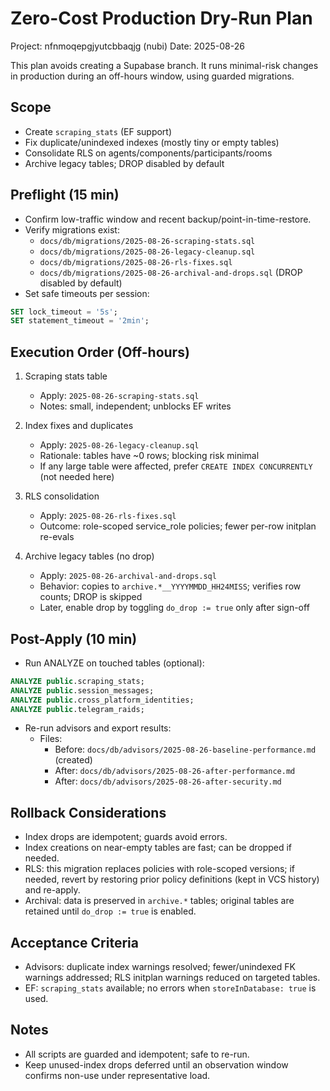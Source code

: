 # Zero-Cost Production Dry-Run Plan
Project: nfnmoqepgjyutcbbaqjg (nubi)
Date: 2025-08-26

This plan avoids creating a Supabase branch. It runs minimal-risk changes in production during an off-hours window, using guarded migrations.

## Scope
- Create `scraping_stats` (EF support)
- Fix duplicate/unindexed indexes (mostly tiny or empty tables)
- Consolidate RLS on agents/components/participants/rooms
- Archive legacy tables; DROP disabled by default

## Preflight (15 min)
- Confirm low-traffic window and recent backup/point-in-time-restore.
- Verify migrations exist:
  - `docs/db/migrations/2025-08-26-scraping-stats.sql`
  - `docs/db/migrations/2025-08-26-legacy-cleanup.sql`
  - `docs/db/migrations/2025-08-26-rls-fixes.sql`
  - `docs/db/migrations/2025-08-26-archival-and-drops.sql` (DROP disabled by default)
- Set safe timeouts per session:
```sql
SET lock_timeout = '5s';
SET statement_timeout = '2min';
```

## Execution Order (Off-hours)
1) Scraping stats table
   - Apply: `2025-08-26-scraping-stats.sql`
   - Notes: small, independent; unblocks EF writes

2) Index fixes and duplicates
   - Apply: `2025-08-26-legacy-cleanup.sql`
   - Rationale: tables have ~0 rows; blocking risk minimal
   - If any large table were affected, prefer `CREATE INDEX CONCURRENTLY` (not needed here)

3) RLS consolidation
   - Apply: `2025-08-26-rls-fixes.sql`
   - Outcome: role-scoped service_role policies; fewer per-row initplan re-evals

4) Archive legacy tables (no drop)
   - Apply: `2025-08-26-archival-and-drops.sql`
   - Behavior: copies to `archive.*__YYYYMMDD_HH24MISS`; verifies row counts; DROP is skipped
   - Later, enable drop by toggling `do_drop := true` only after sign-off

## Post-Apply (10 min)
- Run ANALYZE on touched tables (optional):
```sql
ANALYZE public.scraping_stats;
ANALYZE public.session_messages;
ANALYZE public.cross_platform_identities;
ANALYZE public.telegram_raids;
```
- Re-run advisors and export results:
  - Files:
    - Before: `docs/db/advisors/2025-08-26-baseline-performance.md` (created)
    - After:  `docs/db/advisors/2025-08-26-after-performance.md`
    - After:  `docs/db/advisors/2025-08-26-after-security.md`

## Rollback Considerations
- Index drops are idempotent; guards avoid errors.
- Index creations on near-empty tables are fast; can be dropped if needed.
- RLS: this migration replaces policies with role-scoped versions; if needed, revert by restoring prior policy definitions (kept in VCS history) and re-apply.
- Archival: data is preserved in `archive.*` tables; original tables are retained until `do_drop := true` is enabled.

## Acceptance Criteria
- Advisors: duplicate index warnings resolved; fewer/unindexed FK warnings addressed; RLS initplan warnings reduced on targeted tables.
- EF: `scraping_stats` available; no errors when `storeInDatabase: true` is used.

## Notes
- All scripts are guarded and idempotent; safe to re-run.
- Keep unused-index drops deferred until an observation window confirms non-use under representative load.

